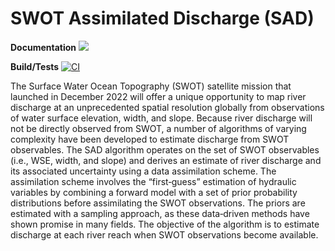# SWOT Assimilated Discharge (SAD)

**Documentation** [![](https://img.shields.io/badge/docs-online-blue.svg)](https://hydro-umass.github.io/Sad.jl/stable)

**Build/Tests** [![CI](https://github.com/Hydro-Umass/Sad.jl/workflows/CI/badge.svg)](https://github.com/Hydro-Umass/Sad.jl/actions?query=workflow:CI)

The Surface Water Ocean Topography (SWOT) satellite mission that launched in December 2022 will offer a unique opportunity to map river discharge at an unprecedented spatial resolution globally from observations of water surface elevation, width, and slope. Because river discharge will not be directly observed from SWOT, a number of algorithms of varying complexity have been developed to estimate discharge from SWOT observables. The SAD algorithm operates on the set of SWOT observables (i.e., WSE, width, and slope) and derives an estimate of river discharge and its associated uncertainty using a data assimilation scheme. The assimilation scheme involves the “first‐guess” estimation of hydraulic variables by combining a forward model with a set of prior probability distributions before assimilating the SWOT observations. The priors are estimated with a sampling approach, as these data‐driven methods have shown promise in many fields. The objective of the algorithm is to estimate discharge at each river reach when SWOT observations become available.

